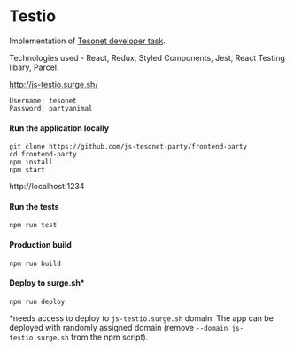 # Testio

Implementation of [Tesonet developer task](https://github.com/tesonet/frontend-party/blob/master/README.md). 

Technologies used - React, Redux, Styled Components, Jest, React Testing libary, Parcel.

http://js-testio.surge.sh/

```
Username: tesonet
Password: partyanimal
```

#### Run the application locally
```
git clone https://github.com/js-tesonet-party/frontend-party
cd frontend-party
npm install
npm start
```

http://localhost:1234


#### Run the tests
```
npm run test
```

#### Production build
```
npm run build
```

#### Deploy to surge.sh*
```
npm run deploy
```
*needs access to deploy to `js-testio.surge.sh` domain. The app can be deployed with randomly assigned domain (remove `--domain js-testio.surge.sh` from the npm script).
